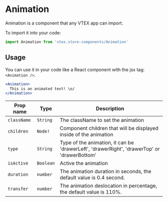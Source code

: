 # Animation
Animation is a component that any VTEX app can import.

To import it into your code: 
```js
import Animation from 'vtex.store-components/Animation'
```

## Usage
You can use it in your code like a React component with the jsx tag: `<Animation />`. 
```jsx
<Animation> 
  This is an animated text! \o/
</Animation>
```

| Prop name          | Type       | Description                                                                                 |
| ------------------ | ---------- | ------------------------------------------------------------------------------------------- |
| `className`        | `String`   | The className to set the animation                                                          |
| `children`         | `Node!`    | Component children that will be displayed inside of the animation                           |
| `type`             | `String`   | Type of the animation, it can be 'drawerLeft', 'drawerRight', 'drawerTop' or 'drawerBottom' |
| `isActive`         | `Boolean`  | Active the animation                                                                        |
| `duration`         | `number`   | The animation duration in seconds, the default value is 0.4 second.                         |
| `transfer`         | `number`   | The animation deslocation in percentage, the default value is 110%.                         |